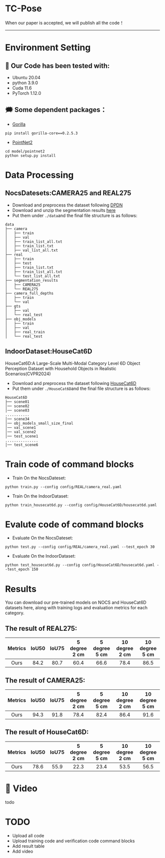 # TC-Pose
When our paper is accepted, we will publish all the code！
***
# Environment Setting
## 💢 Our Code has been tested with:
- Ubuntu 20.04
- python 3.9.0
- Cuda 11.6
- PyTorch 1.12.0
## 🗯 Some dependent packages：
- [Gorilla](https://github.com/Gorilla-Lab-SCUT/gorilla-core)
```
pip install gorilla-core==0.2.5.3
```
- [PointNet2](https://github.com/erikwijmans/Pointnet2_PyTorch)
```
cd model/pointnet2
python setup.py install
```
# Data Processing
## NocsDatesets:CAMERA25 and REAL275
- Download and preprocess the dataset following [DPDN](https://github.com/JiehongLin/Self-DPDN)
- Download and unzip the segmentation results [here](http://home.ustc.edu.cn/~llinxiao/segmentation_results.zip)
- Put them under ```./data```and the final file structure is as follows:
```
data
├── camera
│   ├── train
│   ├── val
│   ├── train_list_all.txt
│   ├── train_list.txt
│   ├── val_list_all.txt
├── real
│   ├── train
│   ├── test
│   ├── train_list.txt
│   ├── train_list_all.txt
│   └── test_list_all.txt
├── segmentation_results
│   ├── CAMERA25
│   └── REAL275
├── camera_full_depths
│   ├── train
│   └── val
├── gts
│   ├── val
│   └── real_test
├── obj_models
│   ├── train
│   ├── val
│   ├── real_train
│   └── real_test
```
## IndoorDataset:HouseCat6D
HouseCat6D:A Large-Scale Multi-Modal Category Level 6D Object Perception Dataset with Household Objects in Realistic Scenarios(CVPR2024)
- Download and preprocess the dataset following [HouseCat6D](https://sites.google.com/view/housecat6d)
- Put them under ```./HouseCat6D```and the final file structure is as follows: 
```
HouseCat6D
├── scene01
│── scene02
│── scene03
...........
│── scene34
│── obj_models_small_size_final
│── val_scene1
│── val_scene2
│── test_scene1
...............
│── test_scene6
```
# Train code of command blocks
- Train On the NocsDateset:
```
python train.py --config config/REAL/camera_real.yaml
```
- Train On the IndoorDataset:
```
python train_housecat6d.py --config config/HouseCat6D/housecat6d.yaml
```
# Evalute code of command blocks
- Evaluate On the NocsDateset:
```
python test.py --config config/REAL/camera_real.yaml --test_epoch 30
```
- Evaluate On the IndoorDataset:
```
python test_housecat6d.py --config config/HouseCat6D/housecat6d.yaml --test_epoch 150
```
# Results
You can download our pre-trained models on NOCS and HouseCat6D datasets here, along with training logs and evaluation metrics for each category.
## The result of REAL275:
| Metrics | IoU50 | IoU75 | 5 degree 2 cm | 5 degree 5 cm | 10 degree 2 cm | 10 degree 5 cm |
|:----:|:----:|:----:|:----:|:----:|:----:|:----:|
| Ours | 84.2 | 80.7 | 60.4 | 66.6 | 78.4 | 86.5 |
## The result of CAMERA25:
| Metrics | IoU50 | IoU75 | 5 degree 2 cm | 5 degree 5 cm | 10 degree 2 cm | 10 degree 5 cm |
|:----:|:----:|:----:|:----:|:----:|:----:|:----:|
| Ours | 94.3 | 91.8 | 78.4 | 82.4 | 86.4 | 91.6 |
## The result of HouseCat6D:
| Metrics | IoU50 | IoU75 | 5 degree 2 cm | 5 degree 5 cm | 10 degree 2 cm | 10 degree 5 cm |
|:----:|:----:|:----:|:----:|:----:|:----:|:----:|
| Ours | 78.6 | 55.9 | 22.3 | 23.4 | 53.5 | 56.5 |
# 💭 Video
todo
# TODO 
- Upload all code
- Upload training code and verification code command blocks
- Add result table
- Add video

